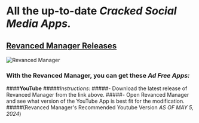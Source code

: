 # All the up-to-date _**Cracked Social Media Apps.**_
## [Revanced Manager Releases](https://github.com/ReVanced/revanced-manager/releases)
![Revanced Manager]([http://url/to/img.png](https://repository-images.githubusercontent.com/471494981/8e480a04-6474-437c-9560-0e4fe6bdd7b9))
### With the Revanced Manager, you can get these _**Ad Free Apps:**_
####**YouTube**
#####_Instructions:_
#####- Download the latest release of Revanced Manager from the link above.
#####- Open Revanced Manager and see what version of the YouTube App is best fit for the modification.
#####(Revanced Manager's Recommended Youtube Version _AS OF MAY 5, 2024_)
